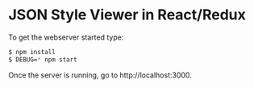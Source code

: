# JSON Style Viewer in React/Redux

To get the webserver started type: 

```bash
$ npm install
$ DEBUG=* npm start
```

Once the server is running, go to http://localhost:3000.
